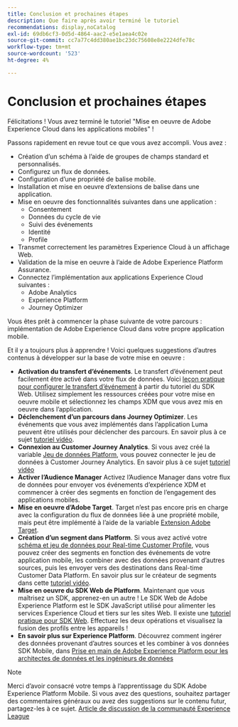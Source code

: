 ```yaml
---
title: Conclusion et prochaines étapes
description: Que faire après avoir terminé le tutoriel
recommendations: display,noCatalog
exl-id: 69db6cf3-0d5d-4864-aac2-e5e1aea4c02e
source-git-commit: cc7a77c4dd380ae1bc23dc75608e8e2224dfe78c
workflow-type: tm+mt
source-wordcount: '523'
ht-degree: 4%

---
```


# Conclusion et prochaines étapes

Félicitations ! Vous avez terminé le tutoriel &quot;Mise en oeuvre de Adobe Experience Cloud dans les applications mobiles&quot; !

Passons rapidement en revue tout ce que vous avez accompli. Vous avez :

* Création d’un schéma à l’aide de groupes de champs standard et personnalisés.
* Configurez un flux de données.
* Configuration d’une propriété de balise mobile.
* Installation et mise en oeuvre d’extensions de balise dans une application.
* Mise en oeuvre des fonctionnalités suivantes dans une application :
   * Consentement
   * Données du cycle de vie
   * Suivi des événements
   * Identité
   * Profile
* Transmet correctement les paramètres Experience Cloud à un affichage Web.
* Validation de la mise en oeuvre à l’aide de Adobe Experience Platform Assurance.
* Connectez l’implémentation aux applications Experience Cloud suivantes :
   * Adobe Analytics
   * Experience Platform
   * Journey Optimizer

Vous êtes prêt à commencer la phase suivante de votre parcours : implémentation de Adobe Experience Cloud dans votre propre application mobile.

Et il y a toujours plus à apprendre ! Voici quelques suggestions d’autres contenus à développer sur la base de votre mise en oeuvre :

* **Activation du transfert dʼévénements**. Le transfert d’événement peut facilement être activé dans votre flux de données. Voici [leçon pratique pour configurer le transfert d’événement](https://experienceleague.adobe.com/docs/platform-learn/implement-web-sdk/event-forwarding/setup-event-forwarding.html) à partir du tutoriel du SDK Web. Utilisez simplement les ressources créées pour votre mise en oeuvre mobile et sélectionnez les champs XDM que vous avez mis en oeuvre dans l’application.
* **Déclenchement d’un parcours dans Journey Optimizer**. Les événements que vous avez implémentés dans l’application Luma peuvent être utilisés pour déclencher des parcours. En savoir plus à ce sujet [tutoriel vidéo](https://experienceleague.adobe.com/docs/journey-optimizer-learn/tutorials/create-journeys/use-case-transactional-journey.html).
* **Connexion au Customer Journey Analytics**. Si vous avez créé la variable [Jeu de données Platform](platform.md), vous pouvez connecter le jeu de données à Customer Journey Analytics. En savoir plus à ce sujet [tutoriel vidéo](https://experienceleague.adobe.com/docs/customer-journey-analytics-learn/tutorials/connecting-customer-journey-analytics-to-data-sources-in-platform.html)
* **Activer l’Audience Manager** Activez l’Audience Manager dans votre flux de données pour envoyer vos événements d’expérience XDM et commencer à créer des segments en fonction de l’engagement des applications mobiles.
* **Mise en oeuvre d’Adobe Target**. Target n’est pas encore pris en charge avec la configuration du flux de données liée à une propriété mobile, mais peut être implémenté à l’aide de la variable [Extension Adobe Target](https://aep-sdks.gitbook.io/docs/using-mobile-extensions/adobe-target).
* **Création d’un segment dans Platform**. Si vous avez activé votre [schéma et jeu de données pour Real-time Customer Profile](platform.md), vous pouvez créer des segments en fonction des événements de votre application mobile, les combiner avec des données provenant d’autres sources, puis les envoyer vers des destinations dans Real-time Customer Data Platform. En savoir plus sur le créateur de segments dans cette [tutoriel vidéo](https://experienceleague.adobe.com/docs/platform-learn/tutorials/segments/create-segments.html).
* **Mise en oeuvre du SDK Web de Platform**. Maintenant que vous maîtrisez un SDK, apprenez-en un autre ! Le SDK Web de Adobe Experience Platform est le SDK JavaScript utilisé pour alimenter les services Experience Cloud et tiers sur les sites Web. Il existe une [tutoriel pratique pour SDK Web](https://experienceleague.adobe.com/docs/platform-learn/implement-web-sdk/overview.html?lang=fr). Effectuez les deux opérations et visualisez la fusion des profils entre les appareils !
* **En savoir plus sur Experience Platform**. Découvrez comment ingérer des données provenant d’autres sources et les combiner à vos données SDK Mobile, dans [Prise en main de Adobe Experience Platform pour les architectes de données et les ingénieurs de données](https://experienceleague.adobe.com/docs/platform-learn/getting-started-for-data-architects-and-data-engineers/overview.html)


>[!NOTE]
>
>Merci d’avoir consacré votre temps à l’apprentissage du SDK Adobe Experience Platform Mobile. Si vous avez des questions, souhaitez partager des commentaires généraux ou avez des suggestions sur le contenu futur, partagez-les à ce sujet. [Article de discussion de la communauté Experience League](https://experienceleaguecommunities.adobe.com/t5/adobe-experience-platform-launch/tutorial-discussion-implement-adobe-experience-cloud-in-mobile/td-p/443796)